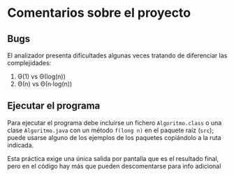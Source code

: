 # Comentarios sobre el proyecto


## Bugs
El analizador presenta dificultades algunas veces tratando de diferenciar las complejidades:
1. Θ(1) vs Θ(log(n))
2. Θ(n) vs Θ(n·log(n))


## Ejecutar el programa

Para ejecutar el programa debe incluirse un fichero `Algoritmo.class` o una clase `Algoritmo.java` con un
método `f(long n)` en el paquete raíz (`src`); puede usarse alguno de los ejemplos de los paquetes  copiándolo a la ruta indicada.

Esta práctica exige una única salida por pantalla que es el resultado final, pero en el código hay más que pueden descomentarse para info adicional
